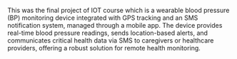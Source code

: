 This was the final project of IOT course which is a wearable blood pressure (BP) monitoring device integrated with GPS tracking and an SMS notification system, managed through a mobile app. 
The device provides real-time blood pressure readings, sends location-based alerts, and communicates critical health data via SMS to caregivers or healthcare providers, offering a robust solution for remote health monitoring.

